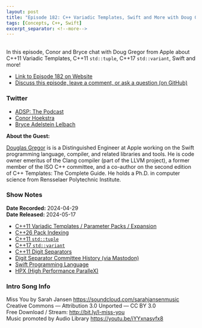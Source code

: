 ```yaml
---
layout: post
title: "Episode 182: C++ Variadic Templates, Swift and More with Doug Gregor"
tags: [Concepts, C++, Swift]
excerpt_separator: <!--more-->
---
```


<div id="buzzsprout-player-15081794"></div><script src="https://www.buzzsprout.com/1501960/15081794-episode-182-c-variadic-templates-swift-and-more-with-doug-gregor.js?container_id=buzzsprout-player-15081794&player=small" type="text/javascript" charset="utf-8"></script>

<br>In this episode, Conor and Bryce chat with Doug Gregor from Apple about C++11 Variadic Templates, C++11 `std::tuple`, C++17 `std::variant`, Swift and more!

<!--more-->

* [Link to Episode 182 on Website](https://adspthepodcast.com/2024/05/17/Episode-182.html)
* [Discuss this episode, leave a comment, or ask a question (on GitHub)](https://github.com/codereport/adsp2/discussions/74)

### Twitter
 
* [ADSP: The Podcast](https://twitter.com/adspthepodcast)
* [Conor Hoekstra](https://twitter.com/code_report)
* [Bryce Adelstein Lelbach](https://twitter.com/blelbach)


**About the Guest:**

[Douglas Gregor](https://twitter.com/dgregor79) is is a Distinguished Engineer at Apple working on the Swift programming language, compiler, and related libraries and tools. He is code owner emeritus of the Clang compiler (part of the LLVM project), a former member of the ISO C++ committee, and a co-author on the second edition of C++ Templates: The Complete Guide. He holds a Ph.D. in computer science from Rensselaer Polytechnic Institute.

### Show Notes

**Date Recorded:** 2024-04-29 <br>
**Date Released:** 2024-05-17

* [C++11 Variadic Templates / Parameter Packs / Expansion](https://en.cppreference.com/w/cpp/language/parameter_pack)
* [C++26 Pack Indexing](https://en.cppreference.com/w/cpp/language/pack_indexing)
* [C++11 `std::tuple`](https://en.cppreference.com/w/cpp/utility/tuple)
* [C++17 `std::variant`](https://en.cppreference.com/w/cpp/utility/variant)
* [C++11 Digit Separators](https://en.cppreference.com/w/cpp/language/integer_literal)
* [Digit Separator Committee History (via Mastodon)](https://sfba.social/@dgregor79/112473758384482495)
* [Swift Programming Language](https://developer.apple.com/swift/)
* [HPX (High Performance ParalleX)](https://stellar-group.org/libraries/hpx/)

### Intro Song Info
 
Miss You by Sarah Jansen https://soundcloud.com/sarahjansenmusic<br>
Creative Commons — Attribution 3.0 Unported — CC BY 3.0<br>
Free Download / Stream: http://bit.ly/l-miss-you<br>
Music promoted by Audio Library https://youtu.be/iYYxnasvfx8<br>
